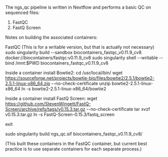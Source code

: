 The ngs_qc pipeline is written in Nextflow and performs a basic QC on sequenced files:

1) FastQC
2) FastQ Screen


Notes on building the associated containers:

FastQC
(This is for a writable version, but that is actually not necessary)
sudo singularity build --sandbox  biocontainers_fastqc_v0.11.9_cv8 docker://biocontainers/fastqc:v0.11.9_cv8
sudo singularity shell --writable --bind /mnt:$PWD biocontainers_fastqc_v0.11.9_cv8



Inside a container install Bowtie2:
cd /usr/local/bin/
wget https://sourceforge.net/projects/bowtie-bio/files/bowtie2/2.5.1/bowtie2-2.5.1-linux-x86_64.zip  --no-check-certificate
unzip bowtie2-2.5.1-linux-x86_64
ln -s bowtie2-2.5.1-linux-x86_64/bowtie2

Inside a container install FastQ Screen:
wget https://github.com/StevenWingett/FastQ-Screen/archive/refs/tags/v0.15.3.tar.gz --no-check-certificate
tar xvzf v0.15.3.tar.gz
ln -s FastQ-Screen-0.15.3/fastq_screen

exit

sudo singularity build ngs_qc.sif biocontainers_fastqc_v0.11.9_cv8/

(This built these containers in the FastQC container, but current best practice is to use separate containers for each separate process.)
